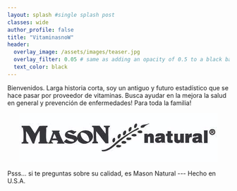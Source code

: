 ```yaml
---
layout: splash #single splash post
classes: wide
author_profile: false
title: "VitaminasnoW"
header:
  overlay_image: /assets/images/teaser.jpg
  overlay_filter: 0.05 # same as adding an opacity of 0.5 to a black background
  text_color: black
---
```


Bienvenidos.
Larga historia corta, soy un antiguo y futuro estadístico que se hace pasar por proveedor de vitaminas. Busca ayudar en la mejora la salud en general y prevención de enfermedades! Para toda la familia!

<p align="center">
  <img src="https://github.com/vitaminasnow/vitaminasnow.github.io/blob/main/assets/images/masonlog.jpeg?raw=true" alt="Sublime's custom image"/>
</p>

Psss... si te preguntas sobre su calidad, es Mason Natural --- Hecho en U.S.A. 


